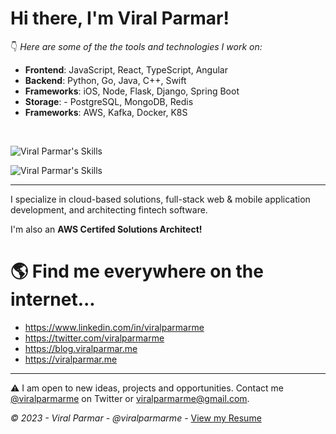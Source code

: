 # Hi there, I'm Viral Parmar!


👇 *Here are some of the the tools and technologies I work on:*

- **Frontend**: JavaScript, React, TypeScript, Angular
- **Backend**: Python, Go, Java, C++, Swift
- **Frameworks**: iOS, Node, Flask, Django, Spring Boot
- **Storage**: - PostgreSQL, MongoDB, Redis 
- **Frameworks**: AWS, Kafka, Docker, K8S

&nbsp;

![Viral Parmar's Skills](https://skillicons.dev/icons?i=py,js,go,java,cpp,swift,linux,tailwind,postgres,mongodb,graphql,redis)

![Viral Parmar's Skills](https://skillicons.dev/icons?i=react,angular,github,bootstrap,flask,django,nodejs,spring,kafka,docker,kubernetes,aws)

___

I specialize in cloud-based solutions, full-stack web & mobile application development, and architecting fintech software. 

I'm also an **AWS Certifed Solutions Architect!**


# 🌎 Find me everywhere on the internet...

 - https://www.linkedin.com/in/viralparmarme
 - https://twitter.com/viralparmarme  
 - https://blog.viralparmar.me
 - https://viralparmar.me


___
⚠️ I am open to new ideas, projects and opportunities. Contact me [@viralparmarme](https://twitter.com/viralparmarme) on Twitter or viralparmarme@gmail.com.


*© 2023 - Viral Parmar - @viralparmarme* - [View my Resume](https://drive.google.com/file/d/1vjxSux5xbT7zLhcyioGHmKlR9j4dPsGA)
